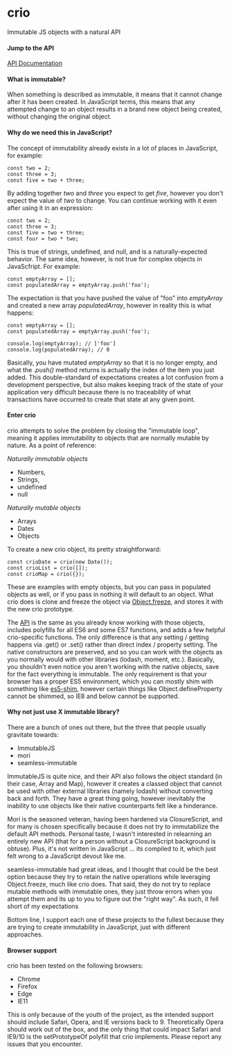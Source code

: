 # crio
Immutable JS objects with a natural API

#### Jump to the API
[API Documentation](API.md)

#### What is immutable?

When something is described as immutable, it means that it cannot change after it has been created. In JavaScript terms, this means that any attempted change to an object results in a brand new object being created, without changing the original object.

#### Why do we need this in JavaScript?

The concept of immutability already exists in a lot of places in JavaScript, for example:
```
const two = 2;
const three = 3;
const five = two + three;
```
By adding together *two* and *three* you expect to get *five*, however you don't expect the value of *two* to change. You can continue working with it even after using it in an expression:
```
const two = 2;
const three = 3;
const five = two + three;
const four = two * two;
```
This is true of strings, undefined, and null, and is a naturally-expected behavior. The same idea, however, is not true for complex objects in JavaScfript. For example:
```
const emptyArray = [];
const populatedArray = emptyArray.push('foo');
```
The expectation is that you have pushed the value of "foo" into *emptyArray* and created a new array *populatedArray*, however in reality this is what happens:
```
const emptyArray = [];
const populatedArray = emptyArray.push('foo');

console.log(emptyArray); // ['foo']
console.log(populatedArray); // 0
```
Basically, you have mutated *emptyArray* so that it is no longer empty, and what the *.push()* method returns is actually the index of the item you just added. This double-standard of expectations creates a lot confusion from a development perspective, but also makes keeping track of the state of your application very difficult because there is no traceability of what transactions have occurred to create that state at any given point.

#### Enter crio

crio attempts to solve the problem by closing the "immutable loop", meaning it applies immutability to objects that are normally mutable by nature. As a point of reference:

*Naturally immutable objects*
* Numbers,
* Strings,
* undefined
* null

*Naturally mutable objects*
* Arrays
* Dates
* Objects

To create a new crio object, its pretty straightforward:
```
const crioDate = crio(new Date());
const crioList = crio([]);
const crioMap = crio({});
```
These are examples with empty objects, but you can pass in populated objects as well, or if you pass in nothing it will default to an object. What crio does is clone and freeze the object via [Object.freeze](https://developer.mozilla.org/en-US/docs/Web/JavaScript/Reference/Global_Objects/Object/freeze), and stores it with the new crio prototype. 

The [API](API.md) is the same as you already know working with those objects, includes polyfills for all ES6 and some ES7 functions, and adds a few helpful crio-specific functions. The only difference is that any setting / getting happens via .get() or .set() rather than direct index / property setting. The native constructors are preserved, and so you can work with the objects as you normally would with other libraries (lodash, moment, etc.). Basically, you shouldn't even notice you aren't working with the native objects, save for the fact everything is immutable. The only requirement is that your browser has a proper ES5 environment, which you can mostly shim with something like [es5-shim](https://github.com/es-shims/es5-shim), however certain things like Object.defineProperty cannot be shimmed, so IE8 and below cannot be supported.

#### Why not just use X immutable library?

There are a bunch of ones out there, but the three that people usually gravitate towards:
* ImmutableJS
* mori
* seamless-immutable

ImmutableJS is quite nice, and their API also follows the object standard (in their case, Array and Map), however it creates a classed object that cannot be used with other external libraries (namely lodash) without converting back and forth. They have a great thing going, however inevitably the inability to use objects like their native counterparts felt like a hinderance.

Mori is the seasoned veteran, having been hardened via ClosureScript, and for many is chosen specifically because it does not try to immutabilize the default API methods. Personal taste, I wasn't interested in relearning an entirely new API (that for a person without a ClosureScript background is obtuse). Plus, it's not written in JavaScript ... its compiled to it, which just felt wrong to a JavaScript devout like me.

seamless-immutable had great ideas, and I thought that could be the best option because they try to retain the native operations while leveraging Object.freeze, much like crio does. That said, they do not try to replace mutable methods with immutable ones, they just throw errors when you attempt them and its up to you to figure out the "right way". As such, it fell short of my expectations

Bottom line, I support each one of these projects to the fullest because they are trying to create immutability in JavaScript, just with different approaches.

#### Browser support
crio has been tested on the following browsers:
* Chrome
* Firefox
* Edge
* IE11

This is only because of the youth of the project, as the intended support should include Safari, Opera, and IE versions back to 9. Theoretically Opera should work out of the box, and the only thing that could impact Safari and IE9/10 is the setPrototypeOf polyfill that crio implements. Please report any issues that you encounter.
